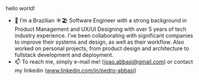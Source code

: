 
<html> hello world! </html>

- 👋 I’m a Brazilian ☀️🏖 Software Engineer with a strong background in Product Management and UX/UI Designing with over 5 years of tech industry experience. I’ve been collaborating with significant companies to improve their systems and design, as well as their workflow. Also worked on personal projects, from product design and architecture to fullstack development and deployment.
- 📫 To reach me, simply e-mail me! (joao.abbasi@gmail.com) or contact my linkedin (www.linkedin.com/in/pedro-abbasi)
